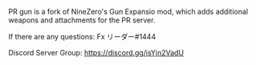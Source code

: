 PR gun is a fork of NineZero's Gun Expansio mod, which adds additional weapons and attachments for the PR server.

If there are any questions: Fx リーダー#1444

Discord Server Group: https://discord.gg/jsYjn2VadU
